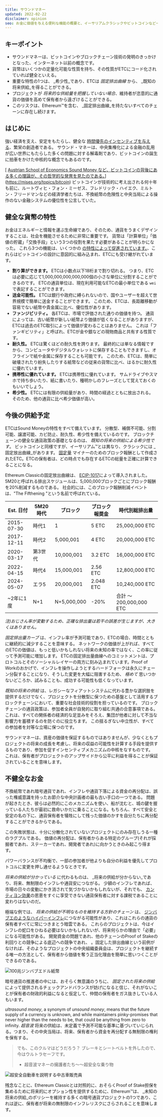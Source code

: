 ```yaml
---
title: サウンドマネー
updated: 2022-02-22
disclaimer: opinion
seo: お金に価値を与える便利な機能の概要と、イーサリアムクラシックやビットコインなど一部のブロックチェーンが、分散化と長寿命化のために意図的にこれらの機能を通貨政策に適用していることについて説明します。
---
```


## キーポイント

- サウンドマネーは、ビットコインやブロックチェーン技術の発明のきっかけとなった、インターネット以前の概念です。
- 貨幣はいくつかの定量化可能な性質を持ち、その性質がETCにコード化されていれば健全といえる。
- 重要な特性の1つは、 _希少性_であり、ETCは _固定排出曲線_ から、 _既知の将来供給_を得ることができる。
- プロジェクトが _将来的な供給量を把握していない場合_、維持者が恣意的に通貨の価値を高めて保有者から遠ざけることができる。
- このリスクは、Ethereum™を含む、 _固定排出曲線_を持たないすべてのチェーンに存在し続けます。

## はじめに

強い経済を支え、安定をもたらし、健全な [時間優先のインセンティブを与える](https://www.youtube.com/watch?v=k5XbLm3pEfI)、繁栄の創造者である。 サウンド・マネーは、中央集権化による金融の乱用が広い世界にもたらした多くの問題に対する解毒剤であり、ビットコインの誕生に拍車をかけた中核的な概念でもあるのです。

[ [Austrian School of Economics Sound Money など、ビットコインの背後にある多くの理論が、その哲学的な発育を見たのである。](https://mises.org/library/principle-sound-money)](https://mises.org/topics/bitcoin) ビットコインが技術的に考え出される何十年も前に、ルートヴィヒ・フォン・ミーゼス、フレドリック・ハイエク、ミルトン・フリードマンなどの経済学者たちは、不換紙幣の危険性と中央当局による操作のない金融システムの優位性を公言していた。

## 健全な貨幣の特性

お金はエネルギーと情報を運ぶ生命線であり、そのため、通貨をうまくデザインすることは、社会を機能させるために非常に重要です。 貨幣は「計算単位」「価値の貯蔵」「交換手段」という3つの役割を果たす必要があることが明らかになった。 これら3つの機能は、いくつかの [の特性によって促進されています。](https://cryptowhat.com/properties-of-sound-money/)、これらはビットコインの設計に意図的に組み込まれ、ETCにも受け継がれています。

- **割り算ができます。** ETCは小数点以下18桁まで割り切れる。 つまり、ETCは必要に応じて1,000,000,000,000,000個の小さな単位に分割することができるのです。 ETCの通貨単位は、現在利用可能なETCの最小単位である `wei`で表記することができます。
- **送金可能性。** ETCは銀行や政府に縛られないので、国やユーザーを超えて世界規模で簡単に送金することができます。 このため、ETCは、長距離移動が容易でない紙幣や貴金属に比べ、優位性があります。
- **ファンジビリティ。** 各ETCは、市場で評価された通りの価値を持つ。 通貨によっては、古い紙幣が新しい紙幣より価値が低くなることがありますが、ETCは過去のETC取引によって価値が変わることはありません。 これは「ファンギビリティ」と呼ばれ、ETCが金や銀などの現物商品と共有する性質です。
- **耐久性。** ETCは驚くほどの耐久性を誇ります。 最終的には単なる情報ですから、コンピュータやデジタルウォレットに保存することもできますし、オフラインで紙や金属に保存することも可能です。 このため、ETCは、簡単に破壊されたり紛失したりする紙幣などの従来の貨幣に比べ、はるかに耐久性に優れています。
- **携帯性に優れています。** ETCは携帯性に優れています。 サムドライブやスマホで持ち歩いたり、紙に書いたり、種明かしのフレーズとして覚えておくのもいいでしょう。
- **希少性。** ETCには有限の供給量があり、時間の経過とともに放出される。 そのため、他の通貨に比べ希少価値が高い。

## 今後の供給予定

ETCはSound Moneyの特性をすべて備えています。 分散型、補償不可能、分割可能、譲渡可能、カビ防止、耐久性、希少性を備えているのです。 ブロックチェーンの健全な通貨政策の基礎となるのは、 _既知の将来の供給による希少性です_。 ビットコインと同様ですが、イーサリアム™とは異なり、クラシックには _固定放出曲線_があります。 [固定量](https://etcis.money/) マイナーのためのブロック報酬として作成されたETC。ETCの保有者は、どの時点でも存在するETCの総量を正確に計算できることになる。

Ethereum Classicの固定放出曲線は、 [ECIP-1017](https://ecips.ethereumclassic.org/ECIPs/ecip-1017)によって導入されました。 5M20と呼ばれる排出スケジュールは、5,000,000ブロックごとにブロック報酬を20%削減するものである。 社会的には、このブロック報酬削減イベントは、"The Fifthening "という名前で呼ばれている。

| Est. 日付    | 5M20時代 | ブロック        | ブロック報奨金   | 時代別総排出量             |
| ---------- | ------ | ----------- | --------- | ------------------- |
| 2015-07-30 | 時代1    | 1           | 5 ETC     | 25,000,000 ETC      |
| 2017-12-11 | 時代2    | 5,000,001   | 4 ETC     | 20,000,000 ETC      |
| 2020-03-17 | 第3世代   | 10,000,001  | 3.2 ETC   | 16,000,000 ETC      |
| 2022-04-15 | 時代4    | 15,000,001  | 2.56 ETC  | 12,800,000 ETC      |
| 2024-05-07 | エラ5    | 20,000,001  | 2.048 ETC | 10,240,000 ETC      |
| ~2年に1度     | N+1    | N+5,000,000 | -20%      | 合計 ～200,000,000 ETC |

_注)おじさん率が変動するため、正確な排出量は若干の誤差が生じますが、大きくはありません。_

_固定排出量カーブ_ は、インフレ率が予測可能であり、ETCの場合、時間とともに継続的に減少することを意味する。 ネットワークの価値が上がれば、すべてのETCの価値は、もっと低いかもしれない将来の未知の率ではなく、この率に従って予測可能に増加します。 ETCの固定排出量曲線へのコミットメントは、プロトコルとそのソーシャルレイヤーの両方に刻み込まれています。Proof of Workのおかげで、インフレを操作しようとするハードフォークは永久にチェーン分裂することになり、そうした変更を大幅に阻害するため、 _極めて_ 思いつかないどころか、試みることも、成功する可能性も低くなっています。

_既知の将来の供給_ は、レガシーなフィアットシステムに代わる豊かな選択肢を提供するだけでなく、プロジェクトを分散型に保つための基盤として活用するブロックチェーンにおいて、重要な社会技術的役割を担っているのです。 ブロックチェーンの通貨政策は、参加者全員が自発的に取り組む共通の合意事項である。 これは、すべての関係者の経済的な足並みをそろえ、集団が他者に対して不当な影響力を蓄積するのを防ぐのに役立ちます。 この揺るぎない中立性が、すべての参加者を対等な立場に保つのです。

サウンドマネーは、資産の価値を保証するものではありませんが、少なくともプロジェクトの将来の成長を考慮し、将来の収益の可能性を計算する手段を提供するものであり、参加を促すインセンティブメカニズムの中核をなすものです。 これは、保有者がプロジェクトのアップサイドから公平に利益を得ることが保証されていることを意味します。

## 不健全なお金

不換紙幣であれ暗号通貨であれ、インフレや通貨下落による資金の再分配は、誤った権威意識を持ったお節介な中央計画者の最も古い手口の一つである。 問題が起きたとき、彼らは必然的にこのメカニズムを使い、船が沈むと、城の鍵を握っている人たちが最初に救命いかだに乗ることになる。もちろん、すべて安全と安定の名の下に、通貨保有者を犠牲にして残った価値のかすを自分たちに再分配することができるからである。

この失敗状態は、十分に分散化されていないプロジェクトにのみ存在しうる一種のラグプルである。  価値の再分配は、保有者からある特定のグループ(それが採掘者であれ、ステーカーであれ、開発者であれ)に向かうときのみ起こり得ます。

パワーバランスが不均衡で、一部の参加者が他よりも自分の利益を優先してプロトコルに変更を押し通せるようなときです。 

_将来の供給が分かっている_ に代わるものは、 _将来の供給が分からない_であり、将来、無制限のインフレや通貨安につながる。 少額のインフレであれば、市場の日々の変動にかき消されて気づかないかもしれないが、それでも、 [カンティヨン効果](https://cointelegraph.com/explained/from-cash-to-crypto-the-cantillon-effect-vs-the-nakamoto-effect)の恩恵をすぐに享受できない通貨保有者に対する課税であることに変わりはないのだ。

極端な例では、 _将来の供給が不明なものを維持する方針のチェーン_ は、 [ジンバブエのようなハイパーインフレ](https://en.wikipedia.org/wiki/Hyperinflation_in_Zimbabwe)につながる可能性があり、これはこれらの通貨の保有者すべてに常につきまとう暗雲である。 これらのプロジェクトは、今はインフレの蛇口をひねる必要はないかもしれないが、将来何らかの理由で「必要」になる可能性がある。  開発資金の問題であれ、他のチェーンのProof of Stakeの利回りとの競争による底辺への競争であれ、 。固定した排出曲線という前例がなければ、そのようなプロジェクトの中央組織委員会は、プロジェクトを継続する唯一の方法として、保有者から価値を奪う正当化理由を簡単に思いつくことができるのである。 

![100兆ジンバブエドル紙幣](./zimbabwedollar.jpg)

暗号通貨の推進者の中には、おそらく無意識のうちに、 _固定された将来の供給_ によって提供されるチェックアンドバランスが妨げになると信じ、それがないことが保有者の財政的利益になると仮定して、仲間の保有者をガス抜きしている人もいます。

_ultrasound money_, a synonym of _unsound money_, means that the future supply of a currency is unknown, and while maintainers pinky-promises that never higher than the needs to be, that could be anything from zero to infinity. _超音波_ 将来の供給は、未定義で予測不可能な基準に基づいていじられる。つまり、その中央当局は、将来、保有者から資金を再分配する無制限の権利を保有する。



> でも、このクルマはどうだろう？ ブレーキとシートベルトを外したので、今はウルトラセーフです。
> 
> - 超音波マネーの擁護者たち～～超安全な乗り物

![超安全自動車を説明する中古車販売員](./ultrasafe.jpg)

残念なことに、Ethereum Classicとは対照的に、おそらくProof of Stake担保を集めるために将来的にオプション性を提供するために、Ethereum™は、 _未知の将来の供給_のポリシーを維持する多くの暗号通貨プロジェクトの1つであり、これは逆に、保有者が将来の無制限のインフレリスクにさらされることを意味します。
